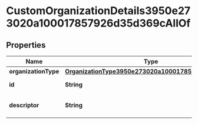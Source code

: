 

# CustomOrganizationDetails3950e273020a100017857926d35d369cAllOf


## Properties

| Name | Type | Description | Notes |
|------------ | ------------- | ------------- | -------------|
|**organizationType** | [**OrganizationType3950e273020a100017857958e234369d**](OrganizationType3950e273020a100017857958e234369d.md) |  |  [optional] |
|**id** | **String** | Id of the instance |  [optional] |
|**descriptor** | **String** | A preview of the instance |  [optional] |



